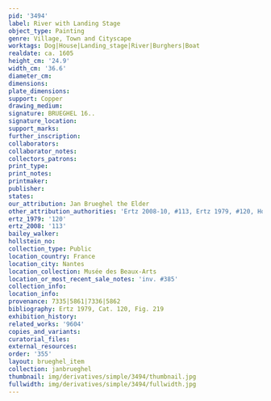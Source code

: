 ```yaml
---
pid: '3494'
label: River with Landing Stage
object_type: Painting
genre: Village, Town and Cityscape
worktags: Dog|House|Landing_stage|River|Burghers|Boat
realdate: ca. 1605
height_cm: '24.9'
width_cm: '36.6'
diameter_cm:
dimensions:
plate_dimensions:
support: Copper
drawing_medium:
signature: BRUEGHEL 16..
signature_location:
support_marks:
further_inscription:
collaborators:
collaborator_notes:
collectors_patrons:
print_type:
print_notes:
printmaker:
publisher:
states:
our_attribution: Jan Brueghel the Elder
other_attribution_authorities: 'Ertz 2008-10, #113, Ertz 1979, #120, Honig database'
ertz_1979: '120'
ertz_2008: '113'
bailey_walker:
hollstein_no:
collection_type: Public
location_country: France
location_city: Nantes
location_collection: Musée des Beaux-Arts
location_or_most_recent_sale_notes: 'inv. #385'
collection_info:
location_info:
provenance: 7335|5861|7336|5862
bibliography: Ertz 1979, Cat. 120, Fig. 219
exhibition_history:
related_works: '9604'
copies_and_variants:
curatorial_files:
external_resources:
order: '355'
layout: brueghel_item
collection: janbrueghel
thumbnail: img/derivatives/simple/3494/thumbnail.jpg
fullwidth: img/derivatives/simple/3494/fullwidth.jpg
---
```

